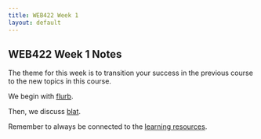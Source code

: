 ```yaml
---
title: WEB422 Week 1
layout: default
---
```


## WEB422 Week 1 Notes

The theme for this week is to transition your success in the previous course to the new topics in this course.

We begin with [flurb](/web422/notes/flurb). 

Then, we discuss [blat](/web422/notes/blat).

Remember to always be connected to the [learning resources](/web422/resources).
